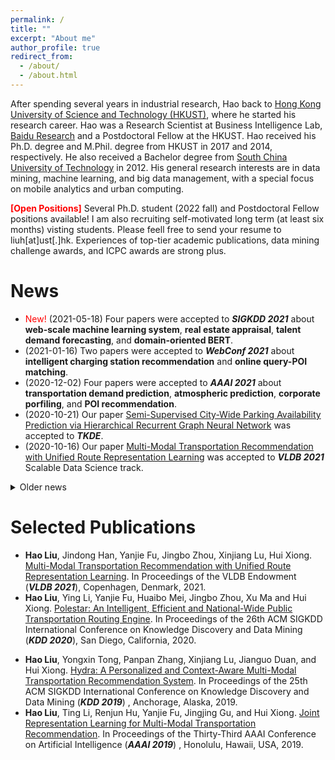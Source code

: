 ```yaml
---
permalink: /
title: ""
excerpt: "About me"
author_profile: true
redirect_from: 
  - /about/
  - /about.html
---
```


After spending several years in industrial research, Hao back to [Hong Kong University of Science and Technology (HKUST)](https://www.ust.hk), where he started his research career.
Hao was a Research Scientist at Business Intelligence Lab, [Baidu Research](http://research.baidu.com/) and a Postdoctoral Fellow at the HKUST.
Hao received his Ph.D. degree and M.Phil. degree from HKUST in 2017 and 2014, respectively. He also received a Bachelor degree from [South China University of Technology](https://www.scut.edu.cn/) in 2012.
His general research interests are in data mining, machine learning, and big data management, with a special focus on mobile analytics and urban computing.

<span style="color:red"> **[Open Positions]** </span> Several Ph.D. student (2022 fall) and Postdoctoral Fellow positions available! 
I am also recruiting self-motivated long term (at least six months) visting students. Please feell free to send your resume to liuh\[at\]ust\[.\]hk. Experiences of top-tier academic publications, data mining challenge awards, and ICPC awards are strong plus.
<span id="main"> </span>

News
======
* <span style="color:red">New!</span> (2021-05-18) Four papers were accepted to ***SIGKDD 2021*** about **web-scale machine learning system**, **real estate appraisal**, **talent demand forecasting**, and **domain-oriented BERT**.
* (2021-01-16) Two papers were accepted to ***WebConf 2021*** about **intelligent charging station recommendation** and **online query-POI matching**.
* (2020-12-02) Four papers were accepted to ***AAAI 2021*** about **transportation demand prediction**, **atmospheric prediction**, **corporate porfiling**, and **POI recommendation**.
* (2020-10-21) Our paper [Semi-Supervised City-Wide Parking Availability Prediction via Hierarchical Recurrent Graph Neural Network](https://ieeexplore.ieee.org/document/9241427)  was accepted to ***TKDE***.
* (2020-10-16) Our paper [Multi-Modal Transportation Recommendation with Unified Route Representation Learning](https://raymondhliu.github.io/) was accepted to ***VLDB 2021*** Scalable Data Science track.
<details>
<summary>Older news</summary>
* (2020-05-16) Our paper [Polestar: An Intelligent, Efficient and National-Wide Public Transportation Routing Engine](http://RaymondHLIU.github.io/files/KDD20-polestar.pdf) was accepted to ***KDD 2020*** ADS track as oral (oral accpetence rate 5.8%).
<!-- * (2020-05-16) Our paper [Competitive Analysis for Points of Interest](http://RaymondHLIU.github.io/files/KDD20-competitive.pdf) was accepted to ***KDD 2020*** research track. -->
* (2020-04-23) Our paper [Spatio-Temporal Dual Graph Attention Network for Query-POI Matching](http://RaymondHLIU.github.io/files/SIGIR20-matching.pdf) was accepted to ***SIGIR 2020***.
* (2020-04-23) Our paper [Spatial Object Recommendation with Hints: When Spatial Granularity Matters](http://RaymondHLIU.github.io/files/SIGIR20-poirec.pdf) was accepted to ***SIGIR 2020***.
* (2020-04-21) Our paper [Why We Go Where We Go: Profiling User Decisions on Choosing POIs](https://www.ijcai.org/Proceedings/2020/0478.pdf) was accepted to ***IJCAI 2020***.
* (2020-03-31) Our paper [Incorporating Multi-Source Urban Data for Personalized and Context-Aware Multi-Modal Transportation Recommendation](https://ieeexplore.ieee.org/document/9063461) was accepted to ***TKDE***. 
* (2020-03-16) Our Cross-City Multi-Modal Recommendation service get online! This service covers over 330 cities in mainland China.
* (2019-11-11) Our paper [Semi-Supervised Hierarchical Recurrent Graph Neural Network for City-Wide Parking Availability Prediction](http://RaymondHLIU.github.io/files/AAAI20-parking.pdf) was accepted to ***AAAI 2020***. Congratulations to my intern Weijia Zhang! The work was done when Weijia was an undergraduate student.
* (2019-08-02) We organized "The KDD Cup 2019 Regular ML Track", [Context-Aware Multi-Modal Transportation Recommendation](https://dianshi.baidu.com/competition/29/rule). We attracted over 1700 teams participates.
* (2019-04-29) Our paper [Hydra: A Personalized and Context-Aware Multi-Modal Transportation Recommendation System](http://RaymondHLIU.github.io/files/KDD19-Hydra.pdf) was accepted to ***KDD 2019*** ADS track.
# * (2018-11-01) Our paper [Joint representation learning for multi-modal transportation recommendation](https://www.aaai.org/ojs/index.php/AAAI/article/view/3894/3772) was accepted to ***AAAI 2019***.
# * (2018-9-01) Our Multi-Modal Transportation Recommendation service get online! Download Baidu Maps and try Zhixing!
</details>

Selected Publications
======
* **Hao Liu**, Jindong Han, Yanjie Fu, Jingbo Zhou, Xinjiang Lu, Hui Xiong. [Multi-Modal Transportation Recommendation with Unified Route Representation Learning](https://raymondhliu.github.io/). In Proceedings of the VLDB Endowment (***VLDB 2021***), Copenhagen, Denmark, 2021.
* **Hao Liu**, Ying Li, Yanjie Fu, Huaibo Mei, Jingbo Zhou, Xu Ma and Hui Xiong. [Polestar: An Intelligent, Efficient and National-Wide Public Transportation Routing Engine](http://RaymondHLIU.github.io/files/KDD20-polestar.pdf). In Proceedings of the 26th ACM SIGKDD International Conference on Knowledge Discovery and Data Mining (***KDD 2020***), San Diego, California, 2020.
<!-- * Zixuan Yuan, **Hao Liu\***, Yanchi Liu, Denghui Zhang, Fei Yi, Nengjun Zhu and Hui Xiong. [Spatio-Temporal Dual Graph Attention Network for Query-POI Matching](http://RaymondHLIU.github.io/files/SIGIR20-matching.pdf). In Proceedings of the 43rd International ACM SIGIR Conference on Research and Development in Information Retrieval (***SIGIR 2020***), Xi'an, China, 2020. -->
<!-- * Weijia Zhang, **Hao Liu\***, Yanchi Liu, Jingbo Zhou, and Hui Xiong. [Semi-Supervised Hierarchical Recurrent Graph Neural Network for City-Wide Parking Availability Prediction](http://RaymondHLIU.github.io/files/AAAI20-parking.pdf). In Proceedings of the Thirty-Fourth AAAI Conference on Artificial Intelligence (***AAAI 2020***), New York City, USA, 2020. -->
* **Hao Liu**, Yongxin Tong, Panpan Zhang, Xinjiang Lu, Jianguo Duan, and Hui Xiong. [Hydra: A Personalized and Context-Aware Multi-Modal Transportation Recommendation System](http://RaymondHLIU.github.io/files/KDD19-Hydra.pdf). In Proceedings of the 25th ACM SIGKDD International Conference on Knowledge Discovery and Data Mining (***KDD 2019***) , Anchorage, Alaska, 2019.
* **Hao Liu**, Ting Li, Renjun Hu, Yanjie Fu, Jingjing Gu, and Hui Xiong. [Joint Representation Learning for Multi-Modal Transportation Recommendation](http://RaymondHLIU.github.io/files/AAAI19-trans2vec.pdf).
In Proceedings of the Thirty-Third AAAI Conference on Artificial Intelligence (***AAAI 2019***) , Honolulu, Hawaii, USA, 2019.

